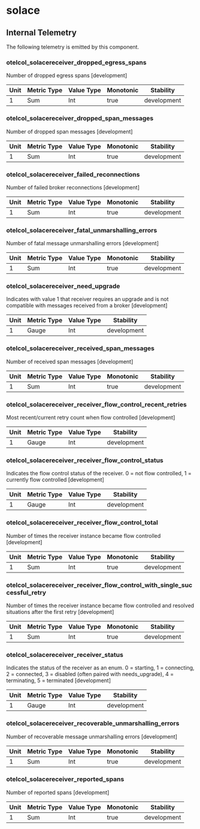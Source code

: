 [comment]: <> (Code generated by mdatagen. DO NOT EDIT.)

# solace

## Internal Telemetry

The following telemetry is emitted by this component.

### otelcol_solacereceiver_dropped_egress_spans

Number of dropped egress spans [development]

| Unit | Metric Type | Value Type | Monotonic | Stability |
| ---- | ----------- | ---------- | --------- | --------- |
| 1 | Sum | Int | true | development |

### otelcol_solacereceiver_dropped_span_messages

Number of dropped span messages [development]

| Unit | Metric Type | Value Type | Monotonic | Stability |
| ---- | ----------- | ---------- | --------- | --------- |
| 1 | Sum | Int | true | development |

### otelcol_solacereceiver_failed_reconnections

Number of failed broker reconnections [development]

| Unit | Metric Type | Value Type | Monotonic | Stability |
| ---- | ----------- | ---------- | --------- | --------- |
| 1 | Sum | Int | true | development |

### otelcol_solacereceiver_fatal_unmarshalling_errors

Number of fatal message unmarshalling errors [development]

| Unit | Metric Type | Value Type | Monotonic | Stability |
| ---- | ----------- | ---------- | --------- | --------- |
| 1 | Sum | Int | true | development |

### otelcol_solacereceiver_need_upgrade

Indicates with value 1 that receiver requires an upgrade and is not compatible with messages received from a broker [development]

| Unit | Metric Type | Value Type | Stability |
| ---- | ----------- | ---------- | --------- |
| 1 | Gauge | Int | development |

### otelcol_solacereceiver_received_span_messages

Number of received span messages [development]

| Unit | Metric Type | Value Type | Monotonic | Stability |
| ---- | ----------- | ---------- | --------- | --------- |
| 1 | Sum | Int | true | development |

### otelcol_solacereceiver_receiver_flow_control_recent_retries

Most recent/current retry count when flow controlled [development]

| Unit | Metric Type | Value Type | Stability |
| ---- | ----------- | ---------- | --------- |
| 1 | Gauge | Int | development |

### otelcol_solacereceiver_receiver_flow_control_status

Indicates the flow control status of the receiver. 0 = not flow controlled, 1 = currently flow controlled [development]

| Unit | Metric Type | Value Type | Stability |
| ---- | ----------- | ---------- | --------- |
| 1 | Gauge | Int | development |

### otelcol_solacereceiver_receiver_flow_control_total

Number of times the receiver instance became flow controlled [development]

| Unit | Metric Type | Value Type | Monotonic | Stability |
| ---- | ----------- | ---------- | --------- | --------- |
| 1 | Sum | Int | true | development |

### otelcol_solacereceiver_receiver_flow_control_with_single_successful_retry

Number of times the receiver instance became flow controlled and resolved situations after the first retry [development]

| Unit | Metric Type | Value Type | Monotonic | Stability |
| ---- | ----------- | ---------- | --------- | --------- |
| 1 | Sum | Int | true | development |

### otelcol_solacereceiver_receiver_status

Indicates the status of the receiver as an enum. 0 = starting, 1 = connecting, 2 = connected, 3 = disabled (often paired with needs_upgrade), 4 = terminating, 5 = terminated [development]

| Unit | Metric Type | Value Type | Stability |
| ---- | ----------- | ---------- | --------- |
| 1 | Gauge | Int | development |

### otelcol_solacereceiver_recoverable_unmarshalling_errors

Number of recoverable message unmarshalling errors [development]

| Unit | Metric Type | Value Type | Monotonic | Stability |
| ---- | ----------- | ---------- | --------- | --------- |
| 1 | Sum | Int | true | development |

### otelcol_solacereceiver_reported_spans

Number of reported spans [development]

| Unit | Metric Type | Value Type | Monotonic | Stability |
| ---- | ----------- | ---------- | --------- | --------- |
| 1 | Sum | Int | true | development |
